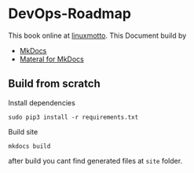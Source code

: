 # DevOps-Roadmap
This book online at [linuxmotto](https://linuxmotto.ir/devops-roadmap/).
This Document build by
* [MkDocs](https://www.mkdocs.org/)
* [Materal for MkDocs](https://squidfunk.github.io/mkdocs-material/)

## Build from scratch
Install dependencies
```
sudo pip3 install -r requirements.txt
```

Build site
```
mkdocs build
```

after build you cant find generated files at `site` folder.
